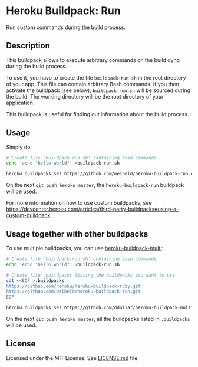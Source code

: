 Heroku Buildpack: Run
=====================

Run custom commands during the build process.


Description
-----------

This buildpack allows to execute arbitrary commands on the build dyno during the build process.

To use it, you have to create the file `buildpack-run.sh` in the root directory of your app. This file can contain arbitrary Bash commands. If you then activate the buildpack (see below), `buildpack-run.sh` will be sourced during the build. The working directory will be the root directory of your application.

This buildpack is useful for finding out information about the build process.


Usage
-----

Simply do

~~~bash
# Create file 'buildpack-run.sh' containing bash commands
echo 'echo "hello world"' >buildpack-run.sh

heroku buildpacks:set https://github.com/weibeld/heroku-buildpack-run.git
~~~

On the next `git push heroku master`, the `heroku-buildpack-run` buildpack will be used.

For more information on how to use custom buildpacks, see <https://devcenter.heroku.com/articles/third-party-buildpacks#using-a-custom-buildpack>.


Usage together with other buildpacks
------------------------------------

To use multiple buildpacks, you can use [heroku-buildpack-multi](
https://github.com/ddollar/heroku-buildpack-multi):

~~~bash
# Create file 'buildpack-run.sh' containing bash commands
echo 'echo "hello world"' >buildpack-run.sh

# Create file .buildpacks listing the buildpacks you want to use
cat <<EOF >.buildpacks
https://github.com/heroku/heroku-buildpack-ruby.git
https://github.com/weibeld/heroku-buildpack-run.git
EOF

heroku buildpacks:set https://github.com/ddollar/heroku-buildpack-multi.git
~~~

On the next `git push heroku master`, all the buildpacks listed in `.buildpacks` will be used.


License
-------

Licensed under the MIT License. See [LICENSE.md](LICENSE.md) file.

